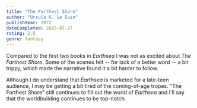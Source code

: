 ```yaml
---
title: "The Farthest Shore"
author: "Ursula K. Le Guin"
publishYear: 1972
dateCompleted: 2025-07-27
rating: 2.5
genre: fantasy
---
```


Compared to the first two books in _Earthsea_ I was not as excited about _The Farthest
Shore_. Some of the scenes felt -- for lack of a better word -- a bit trippy, which made
the narrative found it a bit harder to follow.

Although I do understand that _Earthsea_ is marketed for a late-teen audience, I may be
getting a bit tired of the coming-of-age tropes. "The Farthest Shore" still continues to
fill out the world of _Earthsea_ and I'll say that the worldbuilding continues to be
top-notch.
